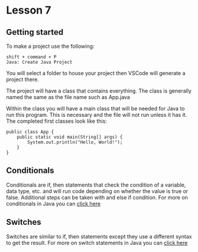 # Lesson 7

## Getting started
To make a project use the following:

```
shift + command + P
Java: Create Java Project
```

You will select a folder to house your project then VSCode will generate a project there.

The project will have a class that contains everything. The class is generally named the same as the file name such as App.java

Within the class you will have a main class that will be needed for Java to run this program. This is necessary and the file will not run unless it has it. The completed first classes look like this:

```
public class App {
    public static void main(String[] args) {
        System.out.println("Hello, World!");
    }
}
```

## Conditionals
Conditionals are if, then statements that check the condition of a variable, data type, etc. and will run code depending on whether the value is true or false. Additional steps can be taken with and else if condition. For more on conditionals in Java you can <a href="https://docs.oracle.com/javase/tutorial/java/nutsandbolts/op2.html">click here</a>

## Switches
Switches are similar to if, then statements except they use a different syntax to get the result. For more on switch statements in Java you can <a href="https://docs.oracle.com/javase/tutorial/java/nutsandbolts/switch.html"> click here</a>